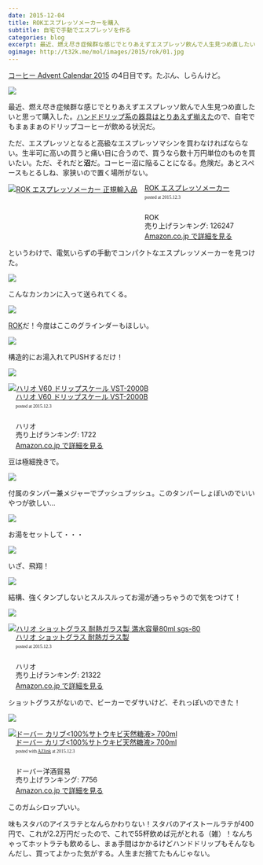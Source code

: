 ```yaml
---
date: 2015-12-04
title: ROKエスプレッソメーカーを購入
subtitle: 自宅で手動でエスプレッソを作る
categories: blog
excerpt: 最近、燃え尽き症候群な感じでとりあえずエスプレッソ飲んで人生見つめ直したいと思ってROK エスプレッソメーカーを購入した。
ogimage: http://t32k.me/mol/images/2015/rok/01.jpg
---
```


[コーヒー Advent Calendar 2015](http://www.adventar.org/calendars/895) の4日目です。たぶん、しらんけど。

![](/mol/images/2015/rok/01.jpg)

最近、燃え尽き症候群な感じでとりあえずエスプレッソ飲んで人生見つめ直したいと思って購入した。[ハンドドリップ系の器具はとりあえず揃えた](/mol/log/coffee-lovers/)ので、自宅でもまぁまぁのドリップコーヒーが飲める状況だ。

ただ、エスプレッソとなると高級なエスプレッソマシンを買わなければならない。生半可に高いの買うと痛い目に合うので、買うなら数十万円単位のものを買いたい。ただ、それだと**沼**だ。コーヒー沼に陥ることになる。危険だ。あとスペースもとるしね、家狭いので置く場所がない。

<div class="azlink-box"><div class="azlink-image" style="float:left"><a href="http://www.amazon.co.jp/exec/obidos/ASIN/B00KXQF82G/warikiru-22/" name="azlinklink" target="_blank" rel="nofollow"><img src="http://ecx.images-amazon.com/images/I/512Mtr7T6pL._SL160_.jpg" alt="ROK エスプレッソメーカー 正規輸入品" style="border:none" /></a></div><div class="azlink-info" style="float:left;margin-left:15px;line-height:120%"><div class="azlink-name" style="margin-bottom:10px;line-height:120%"><a href="http://www.amazon.co.jp/exec/obidos/ASIN/B00KXQF82G/warikiru-22/" name="azlinklink" target="_blank" rel="nofollow">ROK エスプレッソメーカー</a><div class="azlink-powered-date" style="font-size:7pt;margin-top:5px;font-family:verdana;line-height:120%">posted at 2015.12.3</div></div><div class="azlink-detail"><br />ROK<br />売り上げランキング: 126247<br /></div><div class="azlink-link" style="margin-top:5px"><a href="http://www.amazon.co.jp/exec/obidos/ASIN/B00KXQF82G/warikiru-22/" target="_blank" rel="nofollow">Amazon.co.jp で詳細を見る</a></div></div><div class="azlink-footer" style="clear:left"></div></div>

というわけで、電気いらずの手動でコンパクトなエスプレッソメーカーを見つけた。

![](/mol/images/2015/rok/02.jpg)

こんなカンカンに入って送られてくる。

![](/mol/images/2015/rok/03.jpg)

[ROK](http://www.rokkitchentools.com/)だ！今度はここのグラインダーもほしい。

![](/mol/images/2015/rok/04.jpg)

構造的にお湯入れてPUSHするだけ！

![](/mol/images/2015/rok/05.jpg)

<div class="azlink-box"><div class="azlink-image" style="float:left"><a href="http://www.amazon.co.jp/exec/obidos/ASIN/B009GPJMOU/warikiru-22/" name="azlinklink" target="_blank" rel="nofollow"><img src="http://ecx.images-amazon.com/images/I/31zQRiv19KL._SL160_.jpg" alt="ハリオ V60 ドリップスケール VST-2000B" style="border:none" /></a></div><div class="azlink-info" style="float:left;margin-left:15px;line-height:120%"><div class="azlink-name" style="margin-bottom:10px;line-height:120%"><a href="http://www.amazon.co.jp/exec/obidos/ASIN/B009GPJMOU/warikiru-22/" name="azlinklink" target="_blank" rel="nofollow">ハリオ V60 ドリップスケール VST-2000B</a><div class="azlink-powered-date" style="font-size:7pt;margin-top:5px;font-family:verdana;line-height:120%">posted at 2015.12.3</div></div><div class="azlink-detail"><br />ハリオ<br />売り上げランキング: 1722<br /></div><div class="azlink-link" style="margin-top:5px"><a href="http://www.amazon.co.jp/exec/obidos/ASIN/B009GPJMOU/warikiru-22/" target="_blank" rel="nofollow">Amazon.co.jp で詳細を見る</a></div></div><div class="azlink-footer" style="clear:left"></div></div>

豆は極細挽きで。

![](/mol/images/2015/rok/06.jpg)

付属のタンパー兼メジャーでプッシュプッシュ。このタンパーしょぼいのでいいやつが欲しい...

![](/mol/images/2015/rok/07.jpg)

お湯をセットして・・・

![](/mol/images/2015/rok/08.jpg)

いざ、飛翔！

![](/mol/images/2015/rok/09.jpg)

結構、強くタンプしないとスルスルってお湯が通っちゃうので気をつけて！

![](/mol/images/2015/rok/10.jpg)

<div class="azlink-box"><div class="azlink-image" style="float:left"><a href="http://www.amazon.co.jp/exec/obidos/ASIN/B00LUBGN5Y/warikiru-22/" name="azlinklink" target="_blank" rel="nofollow"><img src="http://ecx.images-amazon.com/images/I/21hZV90bwrL._SL160_.jpg" alt="ハリオ ショットグラス 耐熱ガラス製 満水容量80ml sgs-80" style="border:none" /></a></div><div class="azlink-info" style="float:left;margin-left:15px;line-height:120%"><div class="azlink-name" style="margin-bottom:10px;line-height:120%"><a href="http://www.amazon.co.jp/exec/obidos/ASIN/B00LUBGN5Y/warikiru-22/" name="azlinklink" target="_blank" rel="nofollow">ハリオ ショットグラス 耐熱ガラス製</a><div class="azlink-powered-date" style="font-size:7pt;margin-top:5px;font-family:verdana;line-height:120%">posted at 2015.12.3</div></div><div class="azlink-detail"><br />ハリオ<br />売り上げランキング: 21322<br /></div><div class="azlink-link" style="margin-top:5px"><a href="http://www.amazon.co.jp/exec/obidos/ASIN/B00LUBGN5Y/warikiru-22/" target="_blank" rel="nofollow">Amazon.co.jp で詳細を見る</a></div></div><div class="azlink-footer" style="clear:left"></div></div>

ショットグラスがないので、ビーカーでダサいけど、それっぽいのできた！

![](/mol/images/2015/rok/11.jpg)

<div class="azlink-box"><div class="azlink-image" style="float:left"><a href="http://www.amazon.co.jp/exec/obidos/ASIN/B0049DH8EU/warikiru-22/" name="azlinklink" target="_blank" rel="nofollow"><img src="http://ecx.images-amazon.com/images/I/31Hrn5JsJJL._SL160_.jpg" alt="ドーバー カリブ&lt;100%サトウキビ天然糖液&gt; 700ml" style="border:none" /></a></div><div class="azlink-info" style="float:left;margin-left:15px;line-height:120%"><div class="azlink-name" style="margin-bottom:10px;line-height:120%"><a href="http://www.amazon.co.jp/exec/obidos/ASIN/B0049DH8EU/warikiru-22/" name="azlinklink" target="_blank" rel="nofollow">ドーバー カリブ&lt;100%サトウキビ天然糖液&gt; 700ml</a><div class="azlink-powered-date" style="font-size:7pt;margin-top:5px;font-family:verdana;line-height:120%">posted with <a href="http://sakuratan.biz/azlink/dp/%E3%83%89%E3%83%BC%E3%83%90%E3%83%BC%20%E3%82%AB%E3%83%AA%E3%83%96%3C100%25%E3%82%B5%E3%83%88%E3%82%A6%E3%82%AD%E3%83%93%E5%A4%A9%E7%84%B6%E7%B3%96%E6%B6%B2%3E%20700ml/B0049DH8EU/warikiru-22" target="_blank">AZlink</a>  at 2015.12.3</div></div><div class="azlink-detail"><br />ドーバー洋酒貿易<br />売り上げランキング: 7756<br /></div><div class="azlink-link" style="margin-top:5px"><a href="http://www.amazon.co.jp/exec/obidos/ASIN/B0049DH8EU/warikiru-22/" target="_blank" rel="nofollow">Amazon.co.jp で詳細を見る</a></div></div><div class="azlink-footer" style="clear:left"></div></div>

このガムシロップいい。

味もスタバのアイスラテとなんらかわりない！スタバのアイストールラテが400円で、これが2.2万円だったので、これで55杯飲めば元がとれる（雑）！なんちゃってホットラテも飲めるし、まぁ手間はかかるけどハンドドリップもそんなもんだし、買ってよかった気がする。人生まだ捨てたもんじゃない。
